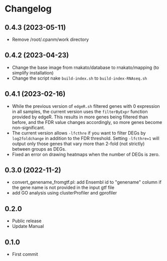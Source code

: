 # Changelog

## 0.4.3 (2023-05-11)
- Remove /root/.cpanm/work directory

## 0.4.2 (2023-04-23)
- Change the base image from rnakato/database to rnakato/mapping (to simplify installation)
- Change the script nake ``build-index.sh`` to ``build-index-RNAseq.sh``

## 0.4.1 (2023-02-16)
- While the previous version of ``edgeR.sh`` filtered genes with 0 expression in all samples, the current version uses the ``filterByExpr`` function provided by edgeR. This results in more genes being filtered than before, and the FDR value changes accordingly, so more genes become non-significant.
- The current version allows ``-lfcthre`` if you want to filter DEGs by ``log2foldchange`` in addition to the FDR threshold. Setting ``-lfcthre=1`` will output only those genes that vary more than 2-fold (not strictly) between groups as DEGs.
- Fixed an error on drawing heatmaps when the number of DEGs is zero.

## 0.3.0 (2022-11-2)
- convert_genename_fromgtf.pl: add Ensembl id to "genename" column if the gene name is not provided in the input gtf file
- add GO analysis using clusterProfiler and gprofiler

## 0.2.0
- Public release
- Update Manual

## 0.1.0
- First commit
